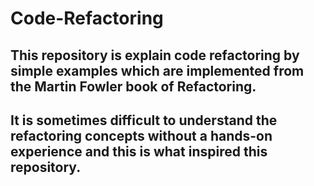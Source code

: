 # Code-Refactoring
## This repository is explain code refactoring by simple examples which are implemented from the Martin Fowler book of Refactoring.

## It is sometimes difficult to understand the refactoring concepts without a hands-on experience and this is what inspired this repository.
